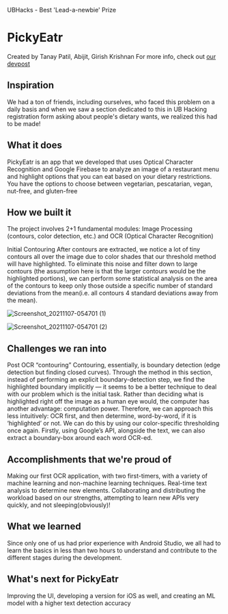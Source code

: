 UBHacks - Best 'Lead-a-newbie' Prize

# PickyEatr
Created by Tanay Patil, Abijit, Girish Krishnan
For more info, check out [our devpost](https://devpost.com/software/pickyeatr)

## Inspiration
We had a ton of friends, including ourselves, who faced this problem on a daily basis and when we saw a section dedicated to this in UB Hacking registration form asking about people's dietary wants, we realized this had to be made!

## What it does
PickyEatr is an app that we developed that uses Optical Character Recognition and Google Firebase to analyze an image of a restaurant menu and highlight options that you can eat based on your dietary restrictions. You have the options to choose between vegetarian, pescatarian, vegan, nut-free, and gluten-free

## How we built it
The project involves 2+1 fundamental modules: Image Processing (contours, color detection, etc.) and OCR (Optical Character Recognition)

Initial Contouring
After contours are extracted, we notice a lot of tiny contours all over the image due to color shades that our threshold method will have highlighted. To eliminate this noise and filter down to large contours (the assumption here is that the larger contours would be the highlighted portions), we can perform some statistical analysis on the area of the contours to keep only those outside a specific number of standard deviations from the mean(i.e. all contours 4 standard deviations away from the mean).

![Screenshot_20211107-054701 (1)](https://user-images.githubusercontent.com/89934290/140654578-d32cb6de-3b36-4a6a-bf71-b59cb9071c5a.png)

![Screenshot_20211107-054701 (2)](https://user-images.githubusercontent.com/89934290/140654583-6b0108d3-895c-4d82-858e-99790f369827.png)


## Challenges we ran into
Post OCR “contouring”
Contouring, essentially, is boundary detection (edge detection but finding closed curves). Through the method in this section, instead of performing an explicit boundary-detection step, we find the highlighted boundary implicitly — it seems to be a better technique to deal with our problem which is the initial task. Rather than deciding what is highlighted right off the image as a human eye would, the computer has another advantage: computation power. Therefore, we can approach this less intuitively: OCR first, and then determine, word-by-word, if it is ‘highlighted’ or not. We can do this by using our color-specific thresholding once again. Firstly, using Google’s API, alongside the text, we can also extract a boundary-box around each word OCR-ed.

## Accomplishments that we're proud of
Making our first OCR application, with two first-timers, with a variety of machine learning and non-machine learning techniques. Real-time text analysis to determine new elements. Collaborating and distributing the workload based on our strengths, attempting to learn new APIs very quickly, and not sleeping(obviously)!

## What we learned
Since only one of us had prior experience with Android Studio, we all had to learn the basics in less than two hours to understand and contribute to the different stages during the development.

## What's next for PickyEatr
Improving the UI, developing a version for iOS as well, and creating an ML model with a higher text detection accuracy
